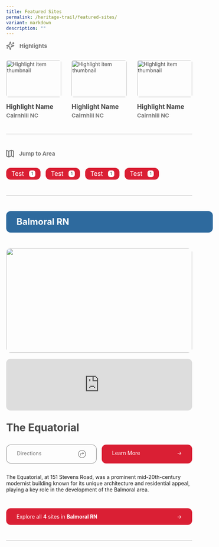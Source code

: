 ```yaml
---
title: Featured Sites
permalink: /heritage-trail/featured-sites/
variant: markdown
description: ""
---
```

<div class="content-container">
    <div class="highlights-section">
      <div class="section-header-wrapper">
        <svg viewBox="0 0 22 22" xmlns="http://www.w3.org/2000/svg" id="highlights-icon">
          <defs>
            <style>
              .cls-1 {
                fill: none;
                stroke: #767676;
                stroke-linecap: round;
                stroke-linejoin: round;
                stroke-width: 2px;
              }
            </style>
          </defs>
          <g id="Layer_1-2">
            <path d="m8.94,14.5c-.18-.7-.73-1.26-1.44-1.44l-6.14-1.58c-.27-.08-.42-.35-.34-.62.05-.17.18-.3.34-.34l6.14-1.58c.7-.18,1.25-.73,1.44-1.44l1.58-6.14c.07-.27.35-.42.62-.35.17.05.3.18.35.35l1.58,6.14c.18.7.73,1.26,1.44,1.44l6.14,1.58c.27.07.42.35.35.61-.05.17-.18.3-.35.35l-6.14,1.58c-.7.18-1.26.73-1.44,1.44l-1.58,6.14c-.07.27-.35.42-.62.35-.17-.05-.3-.18-.35-.35l-1.58-6.14Z" class="cls-1"></path>
            <path d="m19,2v4" class="cls-1"></path>
            <path d="m21,4h-4" class="cls-1"></path>
            <path d="m3,16v2" class="cls-1"></path>
            <path d="m4,17H2" class="cls-1"></path>
          </g>
        </svg>
        <div class="section-header">Highlights</div>
      </div>
      <div class="featured-grid w-dyn-items" role="list">
        <div role="listitem">
          <a class="highlights-item w-inline-block" href="#"><img class="highlights-image w-dyn-bind-empty" alt="Highlight item thumbnail" loading="lazy" src="images/Placeholder.svg">
            <div class="highlight-info">
              <p class="highlight-name">Highlight Name</p>
              <p class="highlight-subheader">Cairnhill NC</p>
            </div>
          </a>
        </div>
        <div role="listitem">
          <a class="highlights-item w-inline-block" href="#"><img class="highlights-image w-dyn-bind-empty" alt="Highlight item thumbnail" loading="lazy" src="images/Placeholder.svg">
            <div class="highlight-info">
              <p class="highlight-name">Highlight Name</p>
              <p class="highlight-subheader">Cairnhill NC</p>
            </div>
          </a>
        </div>
        <div role="listitem">
          <a class="highlights-item w-inline-block" href="#"><img class="highlights-image" alt="Highlight item thumbnail" loading="lazy" src="images/Placeholder.svg">
            <div class="highlight-info">
              <p class="highlight-name">Highlight Name</p>
              <p class="highlight-subheader">Cairnhill NC</p>
            </div>
          </a>
        </div>
      </div>
    </div>
    <div class="separator"></div>
    <div class="area-section">
      <div class="section-header-wrapper">
        <svg xmlns="http://www.w3.org/2000/svg" fill="none" viewBox="0 0 768 768" height="768" width="768" id="area-icon">
          <path fill="#767676" d="M469.333 103.111L469.333 593.778L298.666 664.889L298.666 174.222L469.333 103.111ZM554.667 103.111L682.667 156.444L682.667 647.111L554.667 593.778L554.667 103.111ZM213.333 174.222L213.333 664.889L85.333 611.556L85.3329 120.889L213.333 174.222ZM768 192L768 106.667L512 -4.47605e-05L256 106.667L-6.71407e-05 0L-5.96806e-05 85.333L8.19194 88.746L-5.93823e-05 88.746L-9.32512e-06 661.333L256 768L512 661.333L768 768L768 192Z"></path>
        </svg>
        <div class="section-header">Jump to Area</div>
      </div>
      <div class="area-wrapper" role="list">
        <div role="listitem">
          <a class="area-badge" data-src="" href="#">
            <p class="area-badge-name">Test</p>
            <div class="area-count">1</div>
          </a>
        </div>
        <div role="listitem">
          <a class="area-badge" data-src="" href="#">
            <p class="area-badge-name">Test</p>
            <div class="area-count">1</div>
          </a>
        </div>
        <div role="listitem">
          <a class="area-badge" data-src="" href="#">
            <p class="area-badge-name">Test</p>
            <div class="area-count">1</div>
          </a>
        </div>
        <div role="listitem">
          <a class="area-badge" data-src="" href="#">
            <p class="area-badge-name">Test</p>
            <div class="area-count">1</div>
          </a>
        </div>
      </div>
    </div>
    <div class="separator"></div>
    <div role="list">
      <div role="listitem">
        <div class="area-item">
          <a class="area-heading" id="balmoral-rn-area" href="/areas/balmoral-rn">Balmoral RN
          </a>
          <div id="balmoral-rn">
            <div class="site-item" role="listitem">
              <div class="site-media">
                <img class="site-image" alt="" id="w-node-_3c0fa71b-88be-fe7a-c325-ee6884323324-b6b59d4f" loading="lazy" src="images/Placeholder.svg">
                <div>
                  <iframe class="site-map" src="https://www.google.com/maps/embed?pb=!1m18!1m12!1m3!1d3988.7696814140313!2d103.8407900123727!3d1.3136617986683534!2m3!1f0!2f0!3f0!3m2!1i1024!2i768!4f13.1!3m3!1m2!1s0x31da19f9a8217797%3A0x5155039453d4ccf7!2s151%20Stevens%20Rd%2C%20Singapore%20257872!5e0!3m2!1sen!2sjp!4v1729889817627!5m2!1sen!2sjp" loading="lazy" allowfullscreen="" style="border: 0" height="100%" width="100%" data-src="https://www.google.com/maps/embed?pb=!1m18!1m12!1m3!1d3988.7696814140313!2d103.8407900123727!3d1.3136617986683534!2m3!1f0!2f0!3f0!3m2!1i1024!2i768!4f13.1!3m3!1m2!1s0x31da19f9a8217797%3A0x5155039453d4ccf7!2s151%20Stevens%20Rd%2C%20Singapore%20257872!5e0!3m2!1sen!2sjp!4v1729889817627!5m2!1sen!2sjp"></iframe>
                </div>
              </div>
              <a href="#" class="site-name">The Equatorial</a>
              <div class="site-buttons">
                <a class="site-button directions" target="_blank" href="https://maps.app.goo.gl/NtRpReN9w6doN3pb8"><div>Directions</div>
                  <svg class="directions-icon" xmlns="http://www.w3.org/2000/svg" fill="none" viewBox="0 0 655 655" height="655" width="655">
                    <path fill="#767676" d="M327.625 655C282.801 655 240.587 646.405 200.984 629.215C161.599 612.242 126.784 588.742 96.538 558.714C66.5097 528.468 42.9005 493.652 25.7104 454.267C8.73785 414.665 0.251587 372.451 0.251587 327.626C0.251587 282.801 8.73785 240.696 25.7104 201.312C42.9005 161.709 66.5097 126.894 96.538 96.8652C126.566 66.6193 161.273 43.0101 200.658 26.0376C240.26 8.84749 282.474 0.252441 327.299 0.252441C372.124 0.252441 414.338 8.84749 453.94 26.0376C493.543 43.0101 528.358 66.6193 558.386 96.8652C588.415 126.894 612.024 161.709 629.214 201.312C646.404 240.696 654.999 282.801 654.999 327.626C654.999 372.451 646.404 414.665 629.214 454.267C612.024 493.652 588.415 528.468 558.386 558.714C528.358 588.742 493.543 612.242 453.94 629.215C414.555 646.405 372.45 655 327.625 655ZM327.625 612.895C367.01 612.895 403.893 605.497 438.273 590.7C472.871 575.904 503.226 555.45 529.337 529.338C555.666 503.227 576.12 472.981 590.699 438.6C605.496 404.003 612.894 367.011 612.894 327.626C612.894 288.241 605.496 251.359 590.699 216.978C575.903 182.381 555.449 152.026 529.337 125.914C503.226 99.5852 472.871 79.1311 438.273 64.5522C403.893 49.7556 366.902 42.3573 327.299 42.3573C287.914 42.3573 250.923 49.7556 216.325 64.5522C181.945 79.1311 151.699 99.5852 125.587 125.914C99.6931 152.026 79.3479 182.381 64.5513 216.978C49.9724 251.359 42.6829 288.241 42.6829 327.626C42.6829 367.011 49.9724 404.003 64.5513 438.6C79.3479 472.981 99.8019 503.227 125.914 529.338C152.025 555.45 182.271 575.904 216.651 590.7C251.031 605.497 288.023 612.895 327.625 612.895ZM189.887 437.295V334.481C189.887 304.67 196.959 282.693 211.102 268.549C225.464 254.187 247.441 247.007 277.034 247.007H370.383V194.784C370.383 188.691 372.233 183.904 375.932 180.422C379.849 176.941 384.527 175.091 389.967 174.874C395.407 174.656 400.629 176.723 405.634 181.075L481.684 246.028C489.735 252.773 493.76 259.845 493.76 267.243C493.76 274.424 489.735 281.387 481.684 288.132L405.634 352.759C398.235 359.069 390.511 360.701 382.46 357.655C374.409 354.608 370.383 348.515 370.383 339.376V286.827L277.687 287.153C260.932 287.153 248.747 290.961 241.131 298.577C233.515 306.193 229.707 318.705 229.707 336.112V437.295C229.707 444.258 227.966 449.807 224.485 453.941C221.003 457.858 216.107 459.925 209.797 460.142C203.487 459.925 198.591 457.858 195.109 453.941C191.628 449.807 189.887 444.258 189.887 437.295Z"></path>
                  </svg> </a><a class="site-button" href="/heritage-sites/the-equatorial"><div>Learn More</div>
                  <div>→</div></a>
              </div>
              <p class="site-description">
                The Equatorial, at 151 Stevens Road, was a prominent
                mid-20th-century modernist building known for its unique
                architecture and residential appeal, playing a key role in the
                development of the Balmoral area.
              </p>
            </div>
          </div>
          <a class="site-button area-button" href="/areas/balmoral-rn">
            <div>Explore all <strong>4</strong> sites in <strong>Balmoral RN</strong></div>
            <div>→</div>
          </a>
        </div>
      </div>
    </div>
  </div>
  
  <style>
    /* Base Layout */
    .content-container {
      display: flex;
      flex: 1;
      flex-flow: column;
      grid-column-gap: 42px;
      grid-row-gap: 42px;
    }
  
    /* Common Section Styles */
    .section-header-wrapper {
      display: flex;
      align-items: center;
      grid-column-gap: 14px;
      grid-row-gap: 14px;
    }
  
    .section-header {
      color: #767676;
      font-size: 15px;
      font-weight: 700;
      line-height: 15px;
    }
  
    .highlights-section,
    .area-section {
      display: flex;
      flex-flow: column;
      grid-column-gap: 28px;
      grid-row-gap: 28px;
    }
  
    /* Icons */
    #highlights-icon {
      width: 22px;
      height: 22px;
    }
  
    #area-icon,
    .icon,
    .directions-icon {
      width: 21px;
      height: 21px;
    }
  
    /* Highlights Section */
    .featured-grid {
      display: grid;
      grid-template-columns: 1fr 1fr 1fr;
      grid-auto-columns: 1fr;
      grid-template-rows: auto;
      grid-column-gap: 28px;
      grid-row-gap: 28px;
    }
  
    .highlights-item {
      display: flex;
      flex-flow: column;
      grid-column-gap: 14px;
      grid-row-gap: 14px;
      color: #484848 !important;
      text-decoration: none !important;
      transition: opacity 0.2s;
      margin: 0 !important;
    }
  
    .highlights-item:hover {
      opacity: 0.8;
    }
  
    .highlights-image {
      width: 100%;
      aspect-ratio: 3 / 2;
      object-fit: cover;
      border-radius: 6px;
    }
  
    .highlight-info {
      display: flex;
      flex-flow: column;
      grid-column-gap: 4px;
      grid-row-gap: 4px;
      margin: 0 !important;
    }
  
    .highlight-name {
      font-size: 17px;
      font-weight: 700;
      line-height: 24px !important;
      margin: 0 !important;
    }
  
    .highlight-subheader {
      color: #767676;
      font-size: 15px;
      font-weight: 700;
      line-height: 15px !important;
      margin: 0 !important;
    }
  
    /* Area Section */
    .area-wrapper {
      display: flex;
      flex-direction: row;
      flex-wrap: wrap;
      grid-column-gap: 14px;
      grid-row-gap: 14px;
      width: 100% !important;
    }
  
    .area-badge {
      grid-column-gap: 14px;
      grid-row-gap: 14px;
      color: #fff !important;
      cursor: pointer;
      background-color: #da1f34;
      border-radius: 12px;
      justify-content: space-between;
      align-items: center !important;
      padding: 7px 14px;
      font-size: 17px;
      line-height: 24px !important;
      text-decoration: none;
      transition: opacity 0.2s;
      display: flex;
      position: relative;
      text-decoration: none !important;
      margin: 0 !important;
    }
  
    .area-badge:hover {
      opacity: 0.8;
    }
  
    .area-badge-name {
      line-height: 0;
      margin: 0 !important;
    }
  
    .area-count {
      display: flex;
      justify-content: center;
      align-items: center;
      background-color: #fff;
      border-radius: 6px;
      color: #484848;
      font-size: 12px;
      line-height: 12px;
      padding: 3px 6px;
      height: 100%;
    }
  
    .area-heading {
      display: flex;
      width: 100%;
      padding: 14px 28px;
      background-color: #2e6a9e;
      border-radius: 12px;
      color: #fff !important;
      font-size: 24px;
      font-weight: 700;
      line-height: 30px;
      text-decoration: none !important;
      transition: opacity 0.2s;
      cursor: pointer;
      margin: 0 !important;
    }
  
    .area-heading:hover {
      opacity: 0.8;
    }
  
    .area-item {
      display: flex;
      flex-flow: column;
      grid-column-gap: 42px;
      grid-row-gap: 42px;
      border-bottom: 1px solid rgba(118, 118, 118, 0.5);
      padding-bottom: 42px;
    }
  
    .area-list {
      display: flex;
      flex-flow: column;
      grid-column-gap: 42px;
      grid-row-gap: 42px;
    }
  
    /* Site Components */
    .site-item {
      display: flex;
      flex-flow: column;
      grid-column-gap: 28px;
      grid-row-gap: 28px;
    }
  
    .site-item.area-view {
      border-bottom: 1px solid rgba(118, 118, 118, 0.5);
      padding-bottom: 42px;
    }
  
    .site-media {
      display: flex;
      flex-flow: column;
      grid-column-gap: 16px;
      grid-row-gap: 16px;
      justify-content: center;
    }
  
    .site-image {
      width: 100%;
      aspect-ratio: 16 / 9;
      object-fit: cover;
      border-radius: 12px !important;
    }
  
    .site-map {
      height: 140px;
      border-radius: 12px;
      overflow: hidden;
    }
  
    .site-name {
      margin: 0 !important;
      font-size: 28px;
      font-weight: 700;
      line-height: 36px;
      text-decoration: none !important;
      color: #484848 !important;
    }
  
    .site-link {
      color: #484848;
      text-decoration: none;
    }
  
    .site-buttons {
      display: grid;
      grid-template-columns: 1fr 1fr;
      grid-template-rows: auto;
      grid-column-gap: 14px;
      grid-row-gap: 14px;
    }
  
    .site-button {
      display: flex;
      padding: 14px 28px;
      border-radius: 12px;
      text-decoration: none !important;
      transition: opacity 0.2s;
      cursor: pointer;
      justify-content: space-between;
      background-color: #da1f34;
      color: #fff !important;
      position: relative;
      margin: 0 !important;
    }
  
    .site-button:hover {
      opacity: 0.8;
    }
  
    .site-button.directions {
      display: flex;
      justify-content: space-between;
      color: #767676 !important;
      background-color: transparent;
      border: 1px solid #767676;
    }
  
    .site-description {
      margin: 0 !important;
    }
  
    .area-button {
      display: flex;
      color: #fff !important;
    }
  
    .area-button strong {
      color: #fff !important;
    }
  
    /* Utilities */
    .separator {
      height: 1px;
      background-color: #767676;
      opacity: 0.5;
    }
  
    .arrow {
      position: absolute;
      right: 28px;
    }
  
    /* Media Queries */
    @media (max-width: 768px) {
      .featured-grid {
        grid-template-columns: 1fr 1fr;
      }
    }
  
    @media (max-width: 480px) {
      .featured-grid {
        grid-template-columns: 1fr;
      }
  
      .site-buttons {
        display: flex;
        flex-flow: column;
      }
  
      .site-button.area-button {
        font-size: 19px;
      }
    }
  </style>